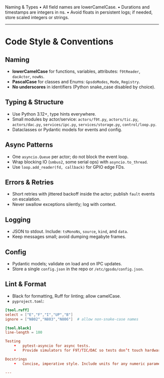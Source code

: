 Naming & Types
	•	All field names are lowerCamelCase.
	•	Durations and timestamps are integers in ns.
	•	Avoid floats in persistent logs; if needed, store scaled integers or strings.

---

# Code Style & Conventions

## Naming
- **lowerCamelCase** for functions, variables, attributes: `f9tReader`, `dacActor`, `nowNs`.
- **PascalCase** for classes and Enums: `GpsdoModes`, `Mode`, `Registry`.
- **No underscores** in identifiers (Python snake_case disabled by choice).

## Typing & Structure
- Use Python 3.12+, type hints everywhere.
- Small modules by actor/service: `actors/f9t.py`, `actors/tic.py`, `actors/dac.py`, `services/ipc.py`, `services/storage.py`, `control/loop.py`.
- Dataclasses or Pydantic models for events and config.

## Async Patterns
- One `asyncio.Queue` per actor; do not block the event loop.
- Wrap blocking IO (`smbus2`, some serial ops) with `asyncio.to_thread`.
- Use `loop.add_reader(fd, callback)` for GPIO edge FDs.

## Errors & Retries
- Short retries with jittered backoff inside the actor; publish `fault` events on escalation.
- Never swallow exceptions silently; log with context.

## Logging
- JSON to stdout. Include: `tsMonoNs`, `source`, `kind`, and `data`.
- Keep messages small; avoid dumping megabyte frames.

## Config
- Pydantic models; validate on load and on IPC updates.
- Store a single `config.json` in the repo or `/etc/gpsdo/config.json`.

## Lint & Format
- Black for formatting, Ruff for linting; allow camelCase.
- `pyproject.toml`:
```toml
[tool.ruff]
select = ["E","F","I","UP","B"]
ignore = ["N802","N803","N806"]  # allow non-snake-case names

[tool.black]
line-length = 100

Testing
	•	pytest-asyncio for async tests.
	•	Provide simulators for F9T/TIC/DAC so tests don’t touch hardware.

Docstrings
	•	Concise, imperative style. Include units for any numeric parameter (e.g., ns, Hz).

---

